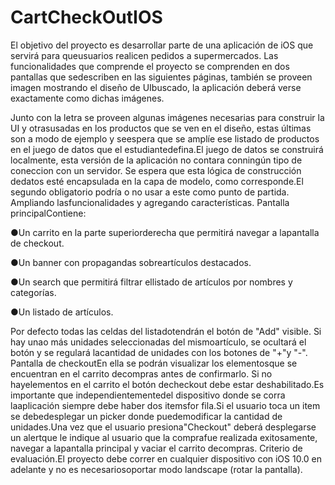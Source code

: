# CartCheckOutIOS

El objetivo del proyecto es desarrollar parte de una aplicación de iOS que servirá para queusuarios realicen pedidos a supermercados.
Las funcionalidades que comprende el proyecto se comprenden en dos pantallas que sedescriben en las siguientes páginas, también se proveen imagen mostrando el diseño de UIbuscado, la aplicación deberá verse exactamente como dichas imágenes.

Junto con la letra se proveen algunas imágenes necesarias para construir la UI y otrasusadas en los productos que se ven en el diseño, estas últimas son a modo de ejemplo y seespera que se amplíe ese listado de productos en el juego de datos que el estudiantedefina.El juego de datos se construirá localmente, esta versión de la aplicación no contara conningún tipo de coneccion con un servidor. Se espera que esta lógica de construcción dedatos esté encapsulada en la capa de modelo, como corresponde.El segundo obligatorio podría o no usar a este como punto de partida. Ampliando lasfuncionalidades y agregando características.
Pantalla principalContiene:

●Un carrito en la parte superiorderecha que permitirá navegar a lapantalla de checkout.

●Un banner con propagandas sobreartículos destacados.

●Un search que permitirá filtrar ellistado de artículos por nombres y categorías.

●Un listado de artículos.


Por defecto todas las celdas del listadotendrán el botón de "Add" visible. Si hay unao más unidades seleccionadas del mismoartículo, se ocultará el botón y se regulará lacantidad de unidades con los botones de "+"y "-".
Pantalla de checkoutEn ella se podrán visualizar los elementosque se encuentran en el carrito decompras antes de confirmarlo. Si no hayelementos en el carrito el botón decheckout debe estar deshabilitado.Es importante que independientementedel dispositivo donde se corra laaplicación siempre debe haber dos itemsfor fila.Si el usuario toca un item se debedesplegar un picker donde puedemodificar la cantidad de unidades.Una vez que el usuario presiona"Checkout" deberá desplegarse un alertque le indique al usuario que la comprafue realizada exitosamente, navegar a lapantalla principal y vaciar el carrito decompras.
Criterio de evaluación.El proyecto debe correr en cualquier dispositivo con iOS 10.0 en adelante y no es necesariosoportar modo landscape (rotar la pantalla).
